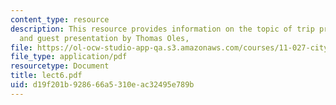 ```yaml
---
content_type: resource
description: This resource provides information on the topic of trip preparation,
  and guest presentation by Thomas Oles,
file: https://ol-ocw-studio-app-qa.s3.amazonaws.com/courses/11-027-city-to-city-comparing-researching-and-writing-about-cities-spring-2006/d19f201b928666a5310eac32495e789b_lect6.pdf
file_type: application/pdf
resourcetype: Document
title: lect6.pdf
uid: d19f201b-9286-66a5-310e-ac32495e789b
---
```

